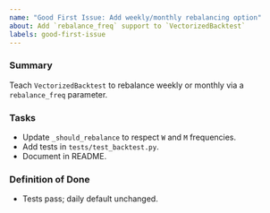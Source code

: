 ```yaml
---
name: "Good First Issue: Add weekly/monthly rebalancing option"
about: Add `rebalance_freq` support to `VectorizedBacktest`
labels: good-first-issue
---
```


### Summary
Teach `VectorizedBacktest` to rebalance weekly or monthly via a `rebalance_freq` parameter.

### Tasks
- Update `_should_rebalance` to respect `W` and `M` frequencies.
- Add tests in `tests/test_backtest.py`.
- Document in README.

### Definition of Done
- Tests pass; daily default unchanged.
